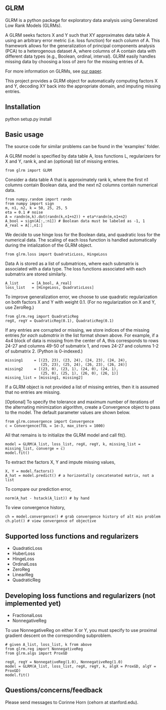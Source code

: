 ## GLRM

GLRM is a python package for exploratory data analysis using Generalized Low
Rank Models (GLRMs). 

A GLRM seeks factors X and Y such that XY approximates data table A
using an arbitrary error metric (i.e. loss function) for each column of A.
This framework allows for the generalization of principal components analysis
(PCA) to a heterogenous dataset A, where columns of A contain data with
different data types (e.g., Boolean, ordinal, interval). 
GLRM easily handles missing data by choosing a loss of zero for the missing
entries of A.

For more information on GLRMs, see [our
paper](http://www.stanford.edu/~boyd/papers/glrm.html).

This project provides a GLRM object for automatically computing factors X and Y,
decoding XY back into the appropriate domain, and imputing missing entries.

## Installation
python setup.py install

## Basic usage
The source code for similar problems can be found in the 'examples' folder.

A GLRM model is specified by data table A, loss functions L, regularizers for X and Y, rank k, 
and an (optional) list of missing entries. 

    from glrm import GLRM

Consider a data table A that is approximately rank k, where the first n1 columns
contain Boolean data, and the next n2 columns contain numerical data. 

    from numpy.random import randn
    from numpy import sign
    m, n1, n2, k = 50, 25, 25, 5
    eta = 0.1 # noise
    A = randn(m,k).dot(randn(k,n1+n2)) + eta*randn(m,n1+n2)
    A_bool = sign(A[:,:n1]) # Boolean data must be labeled as -1, 1
    A_real = A[:,n1:]

We decide to use hinge loss for the Boolean data, and quadratic loss 
for the numerical data. The scaling of each loss function 
is handled automatically during the intialization of the GLRM object. 

    from glrm.loss import QuadraticLoss, HingeLoss

Data A is stored as a list of submatrices, where each submatrix
is associated with a data type. The loss functions associated with each
submatrix are stored similarly.

    A_list      = [A_bool, A_real]
    loss_list   = [HingeLoss, QuadraticLoss]

To improve generalization error, we choose to use quadratic regularization 
on both factors X and Y with weight 0.1. (For no regularization on X and Y, use
ZeroReg.)

    from glrm.reg import QuadraticReg
    regX, regY = QuadraticReg(0.1), QuadraticReg(0.1)

If any entries are corrupted or missing, we store indices of the missing
entries *for each submatrix* in the list format shown above. 
For example, if a 4x4 block of data is missing from the center of A, 
this corresponds to rows 24-27 and columns 49-50 of submatrix 1,
and rows 24-27 and columns 1-2 of submatrix 2. (Python is 0-indexed.)

    missing1     = [(23, 23), (23, 24), (24, 23), (24, 24),
                    (25, 23), (25, 24), (26, 23), (26, 24)]
    missing2     = [(23, 0), (23, 1), (24, 0), (24, 1),
                    (25, 0), (25, 1), (26, 0), (26, 1)]
    missing_list = [missing1, missing2]

If a GLRM object is not provided a list of missing entries, then it is assumed
that no entries are missing.

[Optional] To specify the tolerance and maximum number of iterations 
of the alternating minimization algorithm, create a Convergence object to pass
to the model. The default parameter values are shown below.

    from glrm.convergence import Convergence
    c = Convergence(TOL = 1e-3, max_iters = 1000)

All that remains is to initialize the GLRM model and call fit().

    model = GLRM(A_list, loss_list, regX, regY, k, missing_list = missing_list, converge = c)
    model.fit()

To extract the factors X, Y and impute missing values,

    X, Y = model.factors()
    A_hat = model.predict() # a horizontally concatenated matrix, not a list

To compare our prediction error,
    
    norm(A_hat - hstack(A_list)) # by hand

To view convergence history,

    ch = model.convergence() # grab convergence history of alt min problem
    ch.plot() # view convergence of objective


## Supported loss functions and regularizers

 - QuadraticLoss
 - HuberLoss
 - HingeLoss
 - OrdinalLoss
 - ZeroReg
 - LinearReg
 - QuadraticReg

## Developing loss functions and regularizers (not implemented yet)

 - FractionalLoss
 - NonnegativeReg

To use NonnegativeReg on either X or Y, you must specify to use proximal
gradient descent on the corresponding subproblem.

    # given A_list, loss_list, k from above
    from glrm.reg import NonnegativeReg
    from glrm.algs import ProxGD

    regX, regY = NonnegativeReg(1.0), NonnegativeReg(1.0)
    model = GLRM(A_list, loss_list, regX, regY, k, algX = ProxGD, algY = ProxGD)
    model.fit()


## Questions/concerns/feedback
Please send messages to Corinne Horn (cehorn at stanford.edu).
